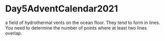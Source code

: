 # Day5AdventCalendar2021
a field of hydrothermal vents on the ocean floor. They tend to form in lines. You need to determine the number of points where at least two lines overlap.
